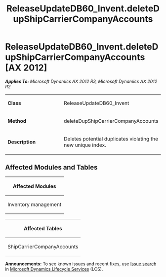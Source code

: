 ﻿---
title: ReleaseUpdateDB60_Invent.deleteDupShipCarrierCompanyAccounts
TOCTitle: ReleaseUpdateDB60_Invent.deleteDupShipCarrierCompanyAccounts
ms:assetid: 5156b984-e36e-23d3-6cd9-1c1794dac8a7
ms:mtpsurl: https://msdn.microsoft.com/en-us/library/JJ685544(v=AX.60)
ms:contentKeyID: 49708248
ms.date: 05/18/2015
mtps_version: v=AX.60
---

# ReleaseUpdateDB60\_Invent.deleteDupShipCarrierCompanyAccounts [AX 2012]


_**Applies To:** Microsoft Dynamics AX 2012 R3, Microsoft Dynamics AX 2012 R2_

<table>
<colgroup>
<col style="width: 50%" />
<col style="width: 50%" />
</colgroup>
<tbody>
<tr class="odd">
<td><p><strong>Class</strong></p></td>
<td><p>ReleaseUpdateDB60_Invent</p></td>
</tr>
<tr class="even">
<td><p><strong>Method</strong></p></td>
<td><p>deleteDupShipCarrierCompanyAccounts</p></td>
</tr>
<tr class="odd">
<td><p><strong>Description</strong></p></td>
<td><p>Deletes potential duplicates violating the new unique index.</p></td>
</tr>
</tbody>
</table>


## Affected Modules and Tables

<table>
<colgroup>
<col style="width: 100%" />
</colgroup>
<thead>
<tr class="header">
<th><p>Affected Modules</p></th>
</tr>
</thead>
<tbody>
<tr class="odd">
<td><p>Inventory management</p></td>
</tr>
</tbody>
</table>


<table>
<colgroup>
<col style="width: 100%" />
</colgroup>
<thead>
<tr class="header">
<th><p>Affected Tables</p></th>
</tr>
</thead>
<tbody>
<tr class="odd">
<td><p>ShipCarrierCompanyAccounts</p></td>
</tr>
</tbody>
</table>

  
**Announcements:** To see known issues and recent fixes, use [Issue search](http://go.microsoft.com/fwlink/?linkid=389258) in [Microsoft Dynamics Lifecycle Services](http://go.microsoft.com/fwlink/?linkid=306505) (LCS).


